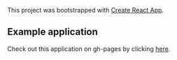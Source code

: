 This project was bootstrapped with [Create React App](https://github.com/facebook/create-react-app).

## Example application

Check out this application on gh-pages by clicking [here](https://NicKAnderson038.github.io/swr-react-example/).
